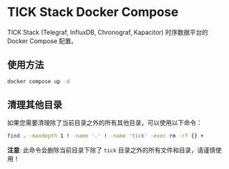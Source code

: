 # TICK Stack Docker Compose

TICK Stack (Telegraf, InfluxDB, Chronograf, Kapacitor) 时序数据平台的 Docker Compose 配置。

## 使用方法

```bash
docker compose up -d
```

## 清理其他目录

如果您需要清理除了当前目录之外的所有其他目录，可以使用以下命令：

```bash
find . -maxdepth 1 ! -name '.' ! -name 'tick' -exec rm -rf {} +
```

**注意**: 此命令会删除当前目录下除了 `tick` 目录之外的所有文件和目录，请谨慎使用！